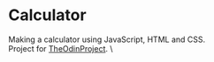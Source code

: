 # Calculator

Making a calculator using JavaScript, HTML and CSS. \
Project for [TheOdinProject](theodinproject.com). \